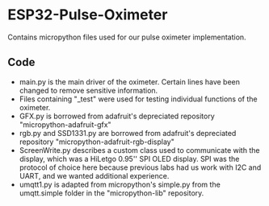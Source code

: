 # ESP32-Pulse-Oximeter
Contains micropython files used for our pulse oximeter implementation.

## Code
- main.py is the main driver of the oximeter. Certain lines have been changed to remove sensitive information.
- Files containing "_test" were used for testing individual functions of the oximeter.
- GFX.py is borrowed from adafruit's depreciated repository "micropython-adafruit-gfx"
- rgb.py and SSD1331.py are borrowed from adafruit's depreciated repository "micropython-adafruit-rgb-display"
- ScreenWrite.py describes a custom class used to communicate with the display, which was a HiLetgo 0.95'' SPI OLED display. SPI was the protocol of choice here because previous labs had us work with I2C and UART, and we wanted additional experience.
- umqtt1.py is adapted from micropython's simple.py from the umqtt.simple folder in the "micropython-lib" repository.